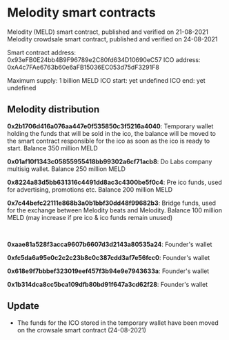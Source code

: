 # Melodity smart contracts
Melodity (MELD) smart contract, published and verified on 21-08-2021
Melodity crowdsale smart contract, published and verified on 24-08-2021

Smart contract address: 0x93eFB0E24bb4B9F96789e2C80fd634D10690eC57
ICO address: 0xA4c7FAe6763b60e6aFB15036EC053d75dF3291F8

Maximum supply: 1 billion MELD
ICO start: yet undefined
ICO end: yet undefined

## Melodity distribution

**0x2b1706d416a076aa447e0f535850c3f5216a4040**:
Temporary wallet holding the funds that will be sold in the ico, the balance will be moved to the smart contract responsible for the ico as soon as the ico is ready to start. Balance 350 million MELD

**0x01af10f1343c05855955418bb99302a6cf71acb8**: Do Labs company multisig wallet. Balance 250 million MELD

**0x8224a83d5bb631316c4491dd8ac3c4300be5f0c4**: Pre ico funds, used for advertising, promotions etc. Balance 200 million MELD

**0x7c44befc22111e868b3a0b1bbf30dd48f99682b3**: 
Bridge funds, used for the exchange between Melodity beats and Melodity. Balance 100 million MELD (may increase if pre ico & ico funds remain unused)

<br>

**0xaae81a528f3acca9607b6607d3d2143a80535a24**: Founder's wallet

**0xfc5da6a95e0c2c2c23b8c0c387cdd3af7e56fcc0**: Founder's wallet

**0x618e9f7bbbef323019eef457f3b94e9e7943633a**: Founder's wallet

**0x1b314dca8cc5bca109dfb80bd91f647a3cd62f28**: Founder's wallet


## Update

* The funds for the ICO stored in the temporary wallet have been moved on the crowsale smart contract (24-08-2021)